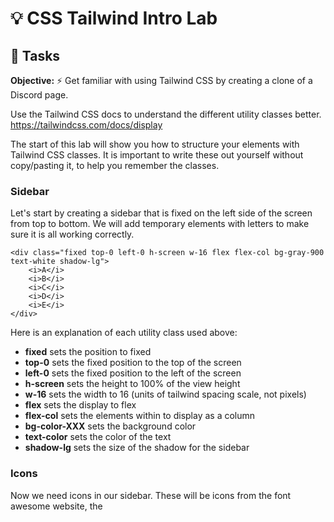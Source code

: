 # 💡 CSS Tailwind Intro Lab

## 🎯 Tasks

**Objective:** ⚡️ Get familiar with using Tailwind CSS by creating a clone of a Discord page.

Use the Tailwind CSS docs to understand the different utility classes better.
https://tailwindcss.com/docs/display

The start of this lab will show you how to structure your elements with Tailwind CSS classes. It is important to write these out yourself without copy/pasting it, to help you remember the classes. 

### Sidebar

Let's start by creating a sidebar that is fixed on the left side of the screen from top to bottom. We will add temporary elements with letters to make sure it is all working correctly.

```
<div class="fixed top-0 left-0 h-screen w-16 flex flex-col bg-gray-900 text-white shadow-lg">
    <i>A</i>
    <i>B</i>
    <i>C</i>
    <i>D</i>
    <i>E</i>
</div>
```

Here is an explanation of each utility class used above:
- **fixed** sets the position to fixed
- **top-0** sets the fixed position to the top of the screen
- **left-0** sets the fixed position to the left of the screen
- **h-screen** sets the height to 100% of the view height
- **w-16** sets the width to 16 (units of tailwind spacing scale, not pixels)
- **flex** sets the display to flex
- **flex-col** sets the elements within to display as a column
- **bg-color-XXX** sets the background color
- **text-color** sets the color of the text
- **shadow-lg** sets the size of the shadow for the sidebar

### Icons

Now we need icons in our sidebar. These will be icons from the font awesome website, the <script> tag in the <head> of the document will allow these icons to be used. Inside the sidebar <div>, each icon will have its own <div> and an <i> element which will have a class from the font awesome website to fetch the icon.

Here are the classes necessary for the first icon, the discord logo. 

    <div class="relative flex items-center justify-center h-12 w-12 my-2 mx-auto shadow-lg bg-blue-800 text-white rounded-full">
        <i class="fa-brands fa-discord"></i>
    </div>

Once you have that icon, complete the rest of the icons with the same classes, except for the colors. the background color should be gray-800, with a text color of green-600.

Here is an explanation of all the new utility classes used:
- **relative** sets the position to relative
- **items-center** aligns items along the center of the containers cross axis
- **justify-center** justifies items along the center of the containers main axis
- **h-12 & w-12** sets height and width to make a square icon
- **my-2** sets both margins on the y-axis to 2
- **mx-auto** sets both margins on the x-axis to auto
- **rounded-full** rounds the edges of the element, full make a full circle (on square width/height elements)


### Transitions

Now that we have our icons displayed, we can add transitions to show the user when they are hovering over an icon. There are many different transitions we can add with Tailwind CSS fully installed, however with this project using the Tailwind CDN, our options are limited. Therefore we will only be changing the colors of the icon when hovering. 

To set a class to respond to a condition like hovering, you add the appropriate keyword before the class with a colon (:). An example for an element with a white background that changes to a black background when hovering would be "bg-white hover:bg-black"

For our main icons (not the blue discord logo), we have a gray background with green text/icon logo. Let's set the icons to change to a green-600 background with white text when hovering the mouse over it. For the discord logo icon, we can reverse the colors to a white background and text color of blue-800. We'll also need to set some classes for the transition effects. There are many options, but we will set the following classes for each icon:
- transition-all
- duration-300
- ease-linear

Here's the explanation for the new classes:
- **hover:bg-color-XXX** sets background color when hovering over element
- **hover:text-color** sets text color when hovering over element
- **transition-all** specifies which properties should transition
- **duration-XXX** set the transition duration of the element in milliseconds (e.g. duration-300)
- **ease-linear** sets the easing curve of the transition


### Main Content Area

Use what you've learned, and the Tailwind Docs, to fill out the main content area. There should be a: 

Heading section, with a maind heading and sub-heading, such as Discord, Onja Discord Server.

List of messages, with a user profile picture, username, and message

Input field at the bottom of the screen to send a new message to the server (does not need to be functional).

### Bonus features

- Using the given colors from tailwind does not match Discord completely. Create custom CSS classes in a CSS file to use matching colors

    Discord primary color: #202225
            secondary color: #2f3136
            tertiary color: #36393f

    Example: 
        CSS File

        .bg-primary {
            background-color: #202225;
        }

        HTML/Tailwind
        class="other classes... bg-primary ...other classes"

- 
